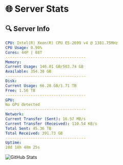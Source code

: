 # 🌐 Server Stats
## 🔍 Server Info
```yaml
CPU: Intel(R) Xeon(R) CPU E5-2699 v4 @ 1381.75MHz
CPU Usage: 0.90%
Cores: 44P | 88T
-----------------------------------
Memory:
Current Usage: 146.01 GB/503.74 GB
Available: 354.30 GB
-----------------------------------
Disk:
Current Usage: 66.28 GB/1.71 TB
Free: 1.56 TB
-----------------------------------
GPU:
No GPU detected
-----------------------------------
Network:
Current Transfer (Sent): 16.57 MB/s
Current Transfer (Received): 110.54 KB/s
Total Sent: 45.36 TB
Total Received: 391.73 GB
-----------------------------------
Uptime:
28d 18h 48m 25s
```
![GitHub Stats](https://img.shields.io/badge/Updated-2025-04-05_16:11:14-blue)